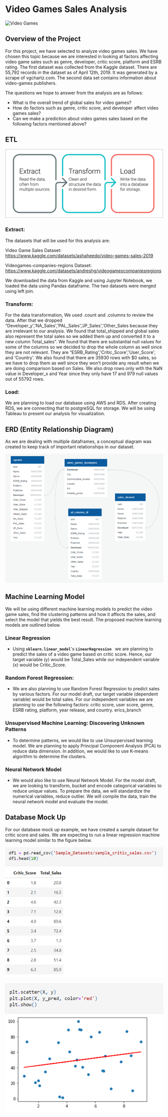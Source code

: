 # Video Games Sales Analysis
![Video Games](https://miro.medium.com/max/1400/1*rTAjrwwt0Jze_3MqHQ5MfA.jpeg)

## Overview of the Project

For this project, we have selected to analyze video games sales. We have chosen this topic because we are interested in looking at factors affecting video game sales such as genre, developer, critic score, platform and ESRB rating. The first dataset was collected from the Kaggle dataset. There are 55,792 records in the dataset as of April 12th, 2019. It was generated by a scrape of vgchartz.com. The second data set contains information about video-games publishers.

The questions we hope to answer from the analysis are as follows:
- What is the overall trend of global sales for video games? 
- How do factors such as genre, critic score, and developer affect video games sales?
- Can we make a prediction about video games sales based on the following factors mentioned above? 

## ETL
![ETL](https://github.com/kntln/Movies-ETL/blob/main/Resources/ETL.png)

### Extract:
The datasets that will be used for this analysis are:

Video Game Sales Dataset: https://www.kaggle.com/datasets/ashaheedq/video-games-sales-2019

Videogames-companies-regions Dataset: https://www.kaggle.com/datasets/andreshg/videogamescompaniesregions

We downloaded the data from Kaggle and using Jupyter Notebook, we loaded the data using Pandas dataframe. The two datasets were merged using left join. 

### Transform:
For the data transformation, We used .count and .columns to review the data. After that we dropped  “Developer_y','NA_Sales','PAL_Sales','JP_Sales','Other_Sales because they are irrelevant to our analysis. We found that total_shipped and global sales also represent the total sales so we added them up and converted it to a new column Total_sales”. We found that there are substantial null values for some of the columns so we decided to drop the whole column as well since they are not relevant. They are “ESRB_Rating','Critic_Score','User_Score', and 'Country'. We also found that there are 35930 rows with $0 sales, so we have to drop them as well since they won’t provide any result when we are doing comparison based on Sales. We also drop rows only with the NaN value in Developer_x and Year since they only have 17 and 979 null values out of 55792 rows.

### Load:

We are planning to load our database using AWS and RDS. After creating RDS, we are connecting that to postgreSQL for storage. We will be using Tableau to present our analysis for visualization. 

## ERD (Entity Relationship Diagram)
As we are dealing with multiple dataframes, a conceptual diagram was created to keep track of important relationships in our dataset. 

![ERD](https://github.com/kntln/Video_Games_Sales/blob/karens_branch/figures/ERD.png)

## Machine Learning Model
We will be using different machine learning models to predict the video game sales, find the clustering patterns and how it affects the sales, and select the model that yields the best result. The proposed machine learning models are outlined below.

### Linear Regression
- Using **`sklearn.linear_model`**'s **`LinearRegression `** we are planning to predict the sales of a video game based on critic score. Hence, our target variable (y) would be Total_Sales while our independent variable (x) would be Critic_Score. 

### Random Forest Regression:

- We are also planning to use Random Forest Regression to predict sales by various factors. For our model draft, our target variable (dependent variable) would be total sales. For our independent variables we are planning to use the following factors: critic score, user score, genre, ESRB rating, platform, year release, and country.
erics_branch

### Unsupervised Machine Learning: Discovering Unknown Patterns
- To determine patterns, we would like to use Unsurpervised learning model. We are planning to apply Principal Component Analysis (PCA) to reduce data dimension. In addition, we would like to use K-means algorithm to determine the clusters.

### Neural Network Model
- We would also like to use Neural Network Model. For the model draft, we are looking to transform, bucket and encode categorical variables to reduce unique values. To prepare the data, we will standardize the numerical variables, reduce outlier. We will compile the data, train the neural network model and evaluate the model. 

## Database Mock Up
For our database mock up example, we have created a sample dataset for critic score and sales. We are expecting to run a linear regression machine learning model similar to the figure below. 

![Sample Dataset](https://github.com/kntln/Video_Games_Sales/blob/karens_branch/figures/sample_dataset.png)

![Linear Regression](https://github.com/kntln/Video_Games_Sales/blob/karens_branch/figures/linear_regression.png)


